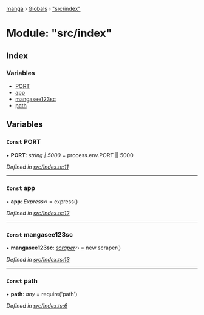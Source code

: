 [manga](../README.md) › [Globals](../globals.md) › ["src/index"](_src_index_.md)

# Module: "src/index"

## Index

### Variables

* [PORT](_src_index_.md#const-port)
* [app](_src_index_.md#const-app)
* [mangasee123sc](_src_index_.md#const-mangasee123sc)
* [path](_src_index_.md#const-path)

## Variables

### `Const` PORT

• **PORT**: *string | 5000* = process.env.PORT || 5000

*Defined in [src/index.ts:11](https://github.com/tushar1210/manga-node/blob/91f9f49/src/index.ts#L11)*

___

### `Const` app

• **app**: *Express‹›* = express()

*Defined in [src/index.ts:12](https://github.com/tushar1210/manga-node/blob/91f9f49/src/index.ts#L12)*

___

### `Const` mangasee123sc

• **mangasee123sc**: *[scraper](../classes/_src_scrapper_mangasee123_.scraper.md)‹›* = new scraper()

*Defined in [src/index.ts:13](https://github.com/tushar1210/manga-node/blob/91f9f49/src/index.ts#L13)*

___

### `Const` path

• **path**: *any* = require('path')

*Defined in [src/index.ts:6](https://github.com/tushar1210/manga-node/blob/91f9f49/src/index.ts#L6)*
